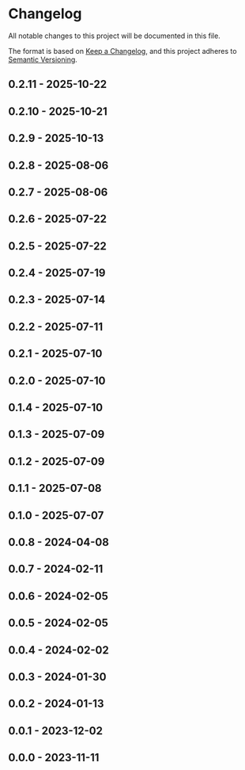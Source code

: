 # Changelog

All notable changes to this project will be documented in this file.

The format is based on [Keep a Changelog](https://keepachangelog.com/en/1.0.0/),
and this project adheres to [Semantic Versioning](https://semver.org/spec/v2.0.0.html).

## 0.2.11 - 2025-10-22

## 0.2.10 - 2025-10-21

## 0.2.9 - 2025-10-13

## 0.2.8 - 2025-08-06

## 0.2.7 - 2025-08-06

## 0.2.6 - 2025-07-22

## 0.2.5 - 2025-07-22

## 0.2.4 - 2025-07-19

## 0.2.3 - 2025-07-14

## 0.2.2 - 2025-07-11

## 0.2.1 - 2025-07-10

## 0.2.0 - 2025-07-10

## 0.1.4 - 2025-07-10

## 0.1.3 - 2025-07-09

## 0.1.2 - 2025-07-09

## 0.1.1 - 2025-07-08

## 0.1.0 - 2025-07-07

## 0.0.8 - 2024-04-08

## 0.0.7 - 2024-02-11

## 0.0.6 - 2024-02-05

## 0.0.5 - 2024-02-05

## 0.0.4 - 2024-02-02

## 0.0.3 - 2024-01-30

## 0.0.2 - 2024-01-13

## 0.0.1 - 2023-12-02

## 0.0.0 - 2023-11-11

